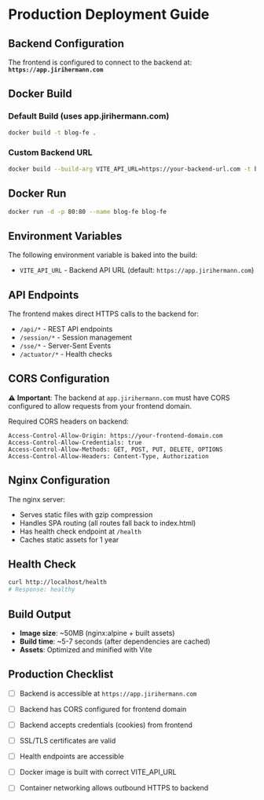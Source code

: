 # Production Deployment Guide

## Backend Configuration

The frontend is configured to connect to the backend at: **`https://app.jirihermann.com`**

## Docker Build

### Default Build (uses app.jirihermann.com)
```bash
docker build -t blog-fe .
```

### Custom Backend URL
```bash
docker build --build-arg VITE_API_URL=https://your-backend-url.com -t blog-fe .
```

## Docker Run

```bash
docker run -d -p 80:80 --name blog-fe blog-fe
```

## Environment Variables

The following environment variable is baked into the build:

- `VITE_API_URL` - Backend API URL (default: `https://app.jirihermann.com`)

## API Endpoints

The frontend makes direct HTTPS calls to the backend for:
- `/api/*` - REST API endpoints
- `/session/*` - Session management
- `/sse/*` - Server-Sent Events
- `/actuator/*` - Health checks

## CORS Configuration

⚠️ **Important**: The backend at `app.jirihermann.com` must have CORS configured to allow requests from your frontend domain.

Required CORS headers on backend:
```
Access-Control-Allow-Origin: https://your-frontend-domain.com
Access-Control-Allow-Credentials: true
Access-Control-Allow-Methods: GET, POST, PUT, DELETE, OPTIONS
Access-Control-Allow-Headers: Content-Type, Authorization
```

## Nginx Configuration

The nginx server:
- Serves static files with gzip compression
- Handles SPA routing (all routes fall back to index.html)
- Has health check endpoint at `/health`
- Caches static assets for 1 year

## Health Check

```bash
curl http://localhost/health
# Response: healthy
```

## Build Output

- **Image size**: ~50MB (nginx:alpine + built assets)
- **Build time**: ~5-7 seconds (after dependencies are cached)
- **Assets**: Optimized and minified with Vite

## Production Checklist

- [ ] Backend is accessible at `https://app.jirihermann.com`
- [ ] Backend has CORS configured for frontend domain
- [ ] Backend accepts credentials (cookies) from frontend
- [ ] SSL/TLS certificates are valid
- [ ] Health endpoints are accessible
- [ ] Docker image is built with correct VITE_API_URL
- [ ] Container networking allows outbound HTTPS to backend

